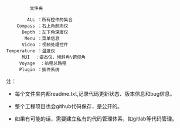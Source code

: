﻿			 
			 文件夹

		    ALL ：所有控件的集合
		Compass ：右上角航向仪
		  Depth ：左下角深度仪
		   Menu ：菜单信息
		  Video ：视频处理控件
    Temperature ：温度仪
	      MUI  ：姿态仪，倾斜角\俯仰角
		 Voyage  ：航程总路程
		 Plugin	：插件系统

注：
* 每个文件夹内都readme.txt,记录代码更新状态、版本信息和bug信息。
	
* 整个工程项目也会github代码保存，是公开的。
	
* 如果有可能的话，需要建立私有的代码管理体系，如gitlab等代码管理。
